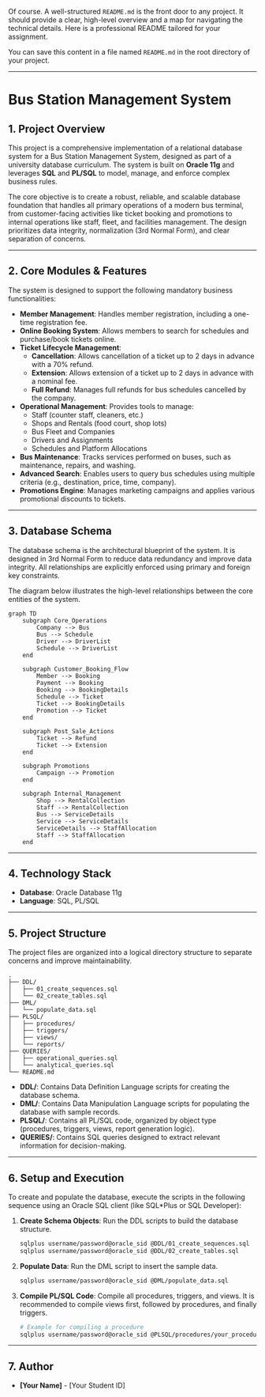 Of course. A well-structured `README.md` is the front door to any project. It should provide a clear, high-level overview and a map for navigating the technical details. Here is a professional README tailored for your assignment.

You can save this content in a file named `README.md` in the root directory of your project.

---

# Bus Station Management System

## 1. Project Overview

This project is a comprehensive implementation of a relational database system for a Bus Station Management System, designed as part of a university database curriculum. The system is built on **Oracle 11g** and leverages **SQL** and **PL/SQL** to model, manage, and enforce complex business rules.

The core objective is to create a robust, reliable, and scalable database foundation that handles all primary operations of a modern bus terminal, from customer-facing activities like ticket booking and promotions to internal operations like staff, fleet, and facilities management. The design prioritizes data integrity, normalization (3rd Normal Form), and clear separation of concerns.

---

## 2. Core Modules & Features

The system is designed to support the following mandatory business functionalities:

*   **Member Management**: Handles member registration, including a one-time registration fee.
*   **Online Booking System**: Allows members to search for schedules and purchase/book tickets online.
*   **Ticket Lifecycle Management**:
    *   **Cancellation**: Allows cancellation of a ticket up to 2 days in advance with a 70% refund.
    *   **Extension**: Allows extension of a ticket up to 2 days in advance with a nominal fee.
    *   **Full Refund**: Manages full refunds for bus schedules cancelled by the company.
*   **Operational Management**: Provides tools to manage:
    *   Staff (counter staff, cleaners, etc.)
    *   Shops and Rentals (food court, shop lots)
    *   Bus Fleet and Companies
    *   Drivers and Assignments
    *   Schedules and Platform Allocations
*   **Bus Maintenance**: Tracks services performed on buses, such as maintenance, repairs, and washing.
*   **Advanced Search**: Enables users to query bus schedules using multiple criteria (e.g., destination, price, time, company).
*   **Promotions Engine**: Manages marketing campaigns and applies various promotional discounts to tickets.

---

## 3. Database Schema

The database schema is the architectural blueprint of the system. It is designed in 3rd Normal Form to reduce data redundancy and improve data integrity. All relationships are explicitly enforced using primary and foreign key constraints.

The diagram below illustrates the high-level relationships between the core entities of the system.

```mermaid
graph TD
    subgraph Core_Operations
        Company --> Bus
        Bus --> Schedule
        Driver --> DriverList
        Schedule --> DriverList
    end

    subgraph Customer_Booking_Flow
        Member --> Booking
        Payment --> Booking
        Booking --> BookingDetails
        Schedule --> Ticket
        Ticket --> BookingDetails
        Promotion --> Ticket
    end

    subgraph Post_Sale_Actions
        Ticket --> Refund
        Ticket --> Extension
    end

    subgraph Promotions
        Campaign --> Promotion
    end

    subgraph Internal_Management
        Shop --> RentalCollection
        Staff --> RentalCollection
        Bus --> ServiceDetails
        Service --> ServiceDetails
        ServiceDetails --> StaffAllocation
        Staff --> StaffAllocation
    end
```

---

## 4. Technology Stack

*   **Database**: Oracle Database 11g
*   **Language**: SQL, PL/SQL

---

## 5. Project Structure

The project files are organized into a logical directory structure to separate concerns and improve maintainability.

```
.
├── DDL/
│   ├── 01_create_sequences.sql
│   └── 02_create_tables.sql
├── DML/
│   └── populate_data.sql
├── PLSQL/
│   ├── procedures/
│   ├── triggers/
│   ├── views/
│   └── reports/
├── QUERIES/
│   ├── operational_queries.sql
│   └── analytical_queries.sql
└── README.md
```

*   **DDL/**: Contains Data Definition Language scripts for creating the database schema.
*   **DML/**: Contains Data Manipulation Language scripts for populating the database with sample records.
*   **PLSQL/**: Contains all PL/SQL code, organized by object type (procedures, triggers, views, report generation logic).
*   **QUERIES/**: Contains SQL queries designed to extract relevant information for decision-making.

---

## 6. Setup and Execution

To create and populate the database, execute the scripts in the following sequence using an Oracle SQL client (like SQL*Plus or SQL Developer):

1.  **Create Schema Objects**: Run the DDL scripts to build the database structure.
    ```bash
    sqlplus username/password@oracle_sid @DDL/01_create_sequences.sql
    sqlplus username/password@oracle_sid @DDL/02_create_tables.sql
    ```

2.  **Populate Data**: Run the DML script to insert the sample data.
    ```bash
    sqlplus username/password@oracle_sid @DML/populate_data.sql
    ```

3.  **Compile PL/SQL Code**: Compile all procedures, triggers, and views. It is recommended to compile views first, followed by procedures, and finally triggers.
    ```bash
    # Example for compiling a procedure
    sqlplus username/password@oracle_sid @PLSQL/procedures/your_procedure_name.sql
    ```

---

## 7. Author

*   **[Your Name]** - [Your Student ID]

